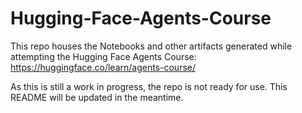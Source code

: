 # Hugging-Face-Agents-Course
This repo houses the Notebooks and other artifacts generated while attempting the Hugging Face Agents Course: https://huggingface.co/learn/agents-course/

As this is still a work in progress, the repo is not ready for use. This README will be updated in the meantime.